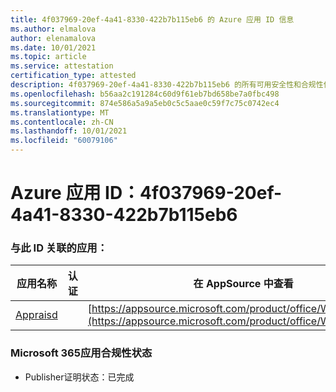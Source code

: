 ```yaml
---
title: 4f037969-20ef-4a41-8330-422b7b115eb6 的 Azure 应用 ID 信息
ms.author: elmalova
author: elenamalova
ms.date: 10/01/2021
ms.topic: article
ms.service: attestation
certification_type: attested
description: 4f037969-20ef-4a41-8330-422b7b115eb6 的所有可用安全性和合规性信息。
ms.openlocfilehash: b56aa2c191284c60d9f61eb7bd658be7a0fbc498
ms.sourcegitcommit: 874e586a5a9a5eb0c5c5aae0c59f7c75c0742ec4
ms.translationtype: MT
ms.contentlocale: zh-CN
ms.lasthandoff: 10/01/2021
ms.locfileid: "60079106"
---
```

# <a name="azure-app-id-4f037969-20ef-4a41-8330-422b7b115eb6"></a>Azure 应用 ID：4f037969-20ef-4a41-8330-422b7b115eb6


### <a name="apps-associated-with-this-id"></a>与此 ID 关联的应用：
| **应用名称** | **认证** | **在 AppSource 中查看** |
|--------------|---------------|-----------------------|
| [Appraisd](https://docs.microsoft.com/microsoft-365-app-certification/forward/WA200003123) |  | [https://appsource.microsoft.com/product/office/WA200003123](https://appsource.microsoft.com/product/office/WA200003123) |

### <a name="microsoft-365-app-compliance-status"></a>Microsoft 365应用合规性状态
- Publisher证明状态：已完成
